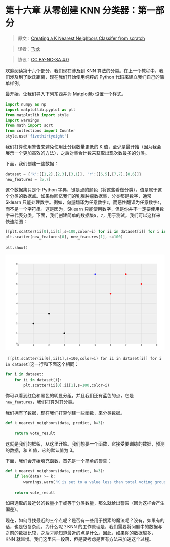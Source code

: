 # 第十六章 从零创建 KNN 分类器：第一部分

> 原文：[Creating a K Nearest Neighbors Classifer from scratch](https://pythonprogramming.net/programming-k-nearest-neighbors-machine-learning-tutorial/)

> 译者：[飞龙](https://github.com/wizardforcel)

> 协议：[CC BY-NC-SA 4.0](http://creativecommons.org/licenses/by-nc-sa/4.0/)

欢迎阅读第十六个部分，我们现在涉及到 KNN 算法的分类。在上一个教程中，我们涉及到了欧氏距离，现在我们开始使用纯粹的 Python 代码来建立我们自己的简单样例。

最开始，让我们导入下列东西并为 Matplotlib 设置一个样式。

```py
import numpy as np
import matplotlib.pyplot as plt
from matplotlib import style
import warnings
from math import sqrt
from collections import Counter
style.use('fivethirtyeight')
```

我们打算使用警告来避免使用比分组数量更低的 K 值，至少是最开始（因为我会展示一个更加高效的方法），之后对集合计数来获取出现次数最多的分类。

下面，我们创建一些数据：

```py
dataset = {'k':[[1,2],[2,3],[3,1]], 'r':[[6,5],[7,7],[8,6]]}
new_features = [5,7]
```

这个数据集只是个 Python 字典，键是点的颜色（将这些看做分类），值是属于这个分类的数据点。如果你回忆我们的乳腺肿瘤数据集，分类都是数字，通常 Sklearn 只能处理数字。例如，向量翻译为任意数字`2`，而恶性翻译为任意数字`4`，而不是一个字符串。这是因为，Sklearn 只能使用数字，但是你并不一定要使用数字来代表分类。下面，我们创建简单的数据集`5, 7`，用于测试。我们可以这样来快速绘图：

```py
[[plt.scatter(ii[0],ii[1],s=100,color=i) for ii in dataset[i]] for i in dataset]
plt.scatter(new_features[0], new_features[1], s=100)

plt.show()
```

![](img/16-1.png)

` [[plt.scatter(ii[0],ii[1],s=100,color=i) for ii in dataset[i]] for i in dataset]`这一行和下面这个相同：

```py
for i in dataset:
    for ii in dataset[i]:
        plt.scatter(ii[0],ii[1],s=100,color=i)
```

你可以看到红色和黑色的明显分组，并且我们还有蓝色的点，它是`new_features`，我们打算对其分类。

我们拥有了数据，现在我们打算创建一些函数，来分类数据。

```py
def k_nearest_neighbors(data, predict, k=3):

    return vote_result
```

这就是我们的框架，从这里开始。我们想要一个函数，它接受要训练的数据，预测的数据，和 K 值，它的默认值为 3。

下面，我们会开始填充函数，首先是一个简单的警告：


```py
def k_nearest_neighbors(data, predict, k=3):
    if len(data) >= k:
        warnings.warn('K is set to a value less than total voting groups!')

    return vote_result
```

如果选取的最近邻的数量小于或等于分类数量，那么就给出警告（因为这样会产生偏差）。

现在，如何寻找最近的三个点呢？是否有一些用于搜索的魔法呢？没有，如果有的话，也是很复杂而。为什么呢？KNN 的工作原理是，我们需要将问题中的数据与之前的数据比较，之后才能知道最近的点是什么。因此，如果你的数据越多，KNN 就越慢。我们这里告一段落，但是要考虑是否有方法来加速这个过程。
